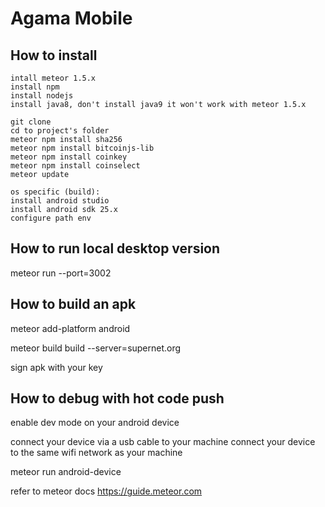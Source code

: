 # Agama Mobile

## How to install

```
intall meteor 1.5.x
install npm
install nodejs
install java8, don't install java9 it won't work with meteor 1.5.x

git clone
cd to project's folder
meteor npm install sha256
meteor npm install bitcoinjs-lib
meteor npm install coinkey
meteor npm install coinselect
meteor update

os specific (build):
install android studio
install android sdk 25.x
configure path env
```

## How to run local desktop version
meteor run --port=3002

## How to build an apk
meteor add-platform android

meteor build build --server=supernet.org

sign apk with your key

## How to debug with hot code push
enable dev mode on your android device

connect your device via a usb cable to your machine
connect your device to the same wifi network as your machine

meteor run android-device

refer to meteor docs https://guide.meteor.com